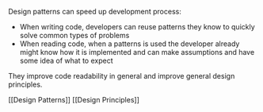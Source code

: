 Design patterns can speed up development process:
- When writing code, developers can reuse patterns they know to quickly solve common types of problems
- When reading code, when a patterns is used the developer already might know how it is implemented and can make assumptions and have some idea of what to expect

They improve code readability in general and improve general design principles.

[[Design Patterns]]
[[Design Principles]]